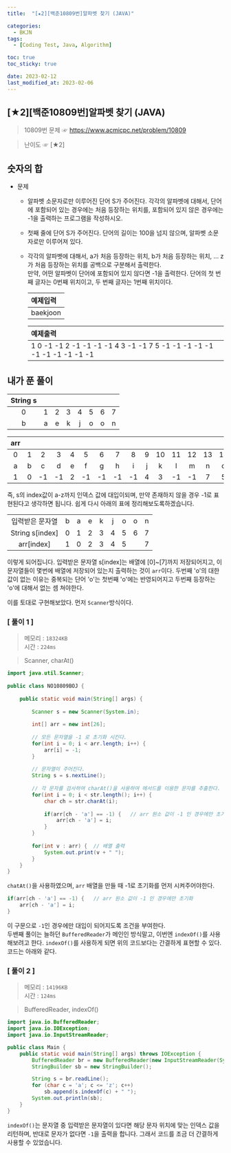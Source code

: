 ```yaml
---
title:  "[★2][백준10809번]알파벳 찾기 (JAVA)" 

categories:
  - BKJN
tags:
  - [Coding Test, Java, Algorithm]

toc: true
toc_sticky: true

date: 2023-02-12
last_modified_at: 2023-02-06
---
```

[★2][백준10809번]알파벳 찾기 (JAVA)
----
> 10809번 문제 ☞ <https://www.acmicpc.net/problem/10809>

> 난이도 ☞ [★2]
  
## 숫자의 합
  
- 문제
  - 알파벳 소문자로만 이루어진 단어 S가 주어진다. 각각의 알파벳에 대해서, 단어에 포함되어 있는 경우에는 처음 등장하는 위치를, 포함되어 있지 않은 경우에는 -1을 출력하는 프로그램을 작성하시오.
  - 첫째 줄에 단어 S가 주어진다. 단어의 길이는 100을 넘지 않으며, 알파벳 소문자로만 이루어져 있다.
  - 각각의 알파벳에 대해서, a가 처음 등장하는 위치, b가 처음 등장하는 위치, ... z가 처음 등장하는 위치를 공백으로 구분해서 출력한다.<br>만약, 어떤 알파벳이 단어에 포함되어 있지 않다면 -1을 출력한다. 단어의 첫 번째 글자는 0번째 위치이고, 두 번째 글자는 1번째 위치이다.

	|예제입력|
	|:--|
	|baekjoon|

	|예제출력|
	|:--|
	|1 0 -1 -1 2 -1 -1 -1 -1 4 3 -1 -1 7 5 -1 -1 -1 -1 -1 -1 -1 -1 -1 -1 -1|

## 내가 푼 풀이
|String s||||||||
|:--:|:--:|:--:|:--:|:--:|:--:|:--:|:--:|
|0|1|2|3|4|5|6|7|
|b|a|e|k|j|o|o|n|

|arr||||||||||||||||||||||||||
|:--:|:--:|:--:|:--:|:--:|:--:|:--:|:--:|:--:|:--:|:--:|:--:|:--:|:--:|:--:|:--:|:--:|:--:|:--:|:--:|:--:|:--:|:--:|:--:|:--:|:--:|
|0|1|2|3|4|5|6|7|8|9|10|11|12|13|14|15|16|17|18|19|20|21|22|23|24|25|
|a|b|c|d|e|f|g|h|i|j|k|l|m|n|o|p|q|r|s|t|u|v|w|x|y|z|
|1|0|-1|-1|2|-1|-1|-1|-1|4|3|-1|-1|7|5|-1|-1|-1|-1|-1|-1|-1|-1|-1|-1|-1|

즉, s의 index값이 a-z까지 인덱스 값에 대입이되며, 만약 존재하지 않을 경우 -1로 표현된다고 생각하면 됩니다. 쉽게 다시 아래의 표에 정리해보도록하겠습니다.

||||||||||
|:--:|:--:|:--:|:--:|:--:|:--:|:--:|:--:|:--:|
|입력받은 문자열|b|a|e|k|j|o|o|n|
|String s[index]|0|1|2|3|4|5|6|7|
|arr[index]|1|0|2|3|4|5||7|

이렇게 되어집니다. 입력받은 문자열 s[index]는 배열에 [0]~[7]까지 저장되어지고, 이 문자열들이 몇번에 배열에 저장되어 있는지 출력하는 것이 `arr`이다. 두번째 'o'의 대한 값이 없는 이유는 중복되는 단어 'o'는 첫번째 'o'에는 반영되어지고 두번째 등장하는 'o'에 대해서 없는 셈 쳐야한다.

이를 토대로 구현해보았다. 먼저 `Scanner`방식이다.

### [ 풀이 1 ]

>메모리 : `18324KB`  
>시간 : `224ms`  

>Scanner, charAt()

```java
import java.util.Scanner;
 
public class NO10809BOJ {
 
	public static void main(String[] args) {
		
		Scanner s = new Scanner(System.in);
 
		int[] arr = new int[26];
		
		// 모든 문자열을 -1 로 초기화 시킨다.
		for(int i = 0; i < arr.length; i++) {
			arr[i] = -1;
		}
 
        // 문자열이 주어진다.
		String s = s.nextLine();
 
        // 각 문자를 검사하여 charAt()을 사용하여 메서드를 이용한 문자를 추출한다.
		for(int i = 0; i < str.length(); i++) {
			char ch = str.charAt(i);
    
			if(arr[ch - 'a'] == -1) {	// arr 원소 값이 -1 인 경우에만 초기화
				arr[ch - 'a'] = i;
			}
		}
 
		for(int v : arr) {	// 배열 출력
			System.out.print(v + " ");
		}
	}
}
```
`chatAt()`을 사용하였으며, `arr` 배열을 만들 때 -1로 초기화를 먼저 시켜주어야한다. 
```java
if(arr[ch - 'a'] == -1) {	// arr 원소 값이 -1 인 경우에만 초기화
	arr[ch - 'a'] = i;
}
```
이 구문으로 `-1`인 경우에만 대입이 되어지도록 조건을 부여한다.<br>
두밴째 풀이는 늘하던 `BufferedReader`가 메인인 방식말고, 이번엔 `indexOf()`를 사용해보려고 한다. `indexOf()`를 사용하게 되면 위의 코드보다는 간결하게 표현할 수 있다. 코드는 아래와 같다.

### [ 풀이 2 ]

>메모리 : `14196KB`  
>시간 : `124ms`  

>BufferedReader, indexOf()

```java
import java.io.BufferedReader;
import java.io.IOException;
import java.io.InputStreamReader;

public class Main {
	public static void main(String[] args) throws IOException {
		BufferedReader br = new BufferedReader(new InputStreamReader(System.in));
		StringBuilder sb = new StringBuilder();

		String s = br.readLine();
		for (char c = 'a'; c <= 'z'; c++)
			sb.append(s.indexOf(c) + " ");
		System.out.println(sb);
	}
}
```
`indexOf()`는 문자열 중 입력받은 문자열이 있다면 해당 문자 위치에 맞는 인덱스 값을 리턴하며, 반대로 문자가 없다면 `-1`을 출력을 합니다. 그래서 코드를 조금 더 간결하게 사용할 수 있었습니다.